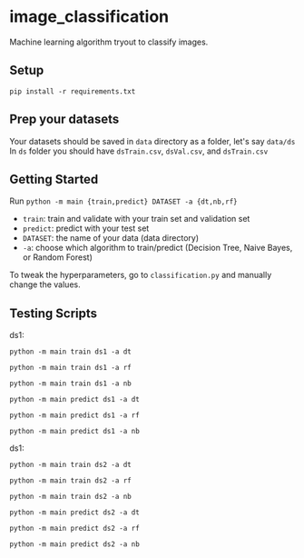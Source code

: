 # image_classification
Machine learning algorithm tryout to classify images.

## Setup

`pip install -r requirements.txt`

## Prep your datasets

Your datasets should be saved in `data` directory as a folder, let's say `data/ds`
In `ds` folder you should have `dsTrain.csv`, `dsVal.csv`, and `dsTrain.csv`

## Getting Started

Run `python -m main {train,predict} DATASET -a {dt,nb,rf}`

- `train`: train and validate with your train set and validation set
- `predict`: predict with your test set
- `DATASET`: the name of your data (data directory)
- `-a`: choose which algorithm to train/predict (Decision Tree, Naive Bayes, or Random Forest)

To tweak the hyperparameters, go to `classification.py` and manually change the values.

## Testing Scripts

ds1:

`python -m main train ds1 -a dt`

`python -m main train ds1 -a rf`

`python -m main train ds1 -a nb`

`python -m main predict ds1 -a dt`

`python -m main predict ds1 -a rf`

`python -m main predict ds1 -a nb`

ds1:

`python -m main train ds2 -a dt`

`python -m main train ds2 -a rf`

`python -m main train ds2 -a nb`

`python -m main predict ds2 -a dt`

`python -m main predict ds2 -a rf`

`python -m main predict ds2 -a nb`

